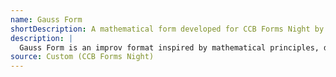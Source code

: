 ```yaml
---
name: Gauss Form
shortDescription: A mathematical form developed for CCB Forms Night by maths nerds.
description: |
  Gauss Form is an improv format inspired by mathematical principles, developed for CCB Forms Night. Scenes are structured using the Gauss summation formula, creating a sequence of decreasing scene lengths and encouraging creative constraints and connections.
source: Custom (CCB Forms Night)
---
```

